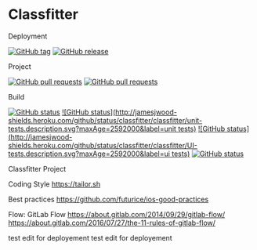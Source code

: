 # Classfitter

Deployment 

[![GitHub tag](http://jamesjwood-shields.heroku.com/github/tag/classfitter/classfitter.svg?maxAge=2592000)]()
[![GitHub release](http://jamesjwood-shields.heroku.com/github/release/classfitter/classfitter.svg?maxAge=2592000)]()

Project

[![GitHub pull requests](http://jamesjwood-shields.heroku.com/github/issues/classfitter/classfitter.svg?maxAge=2592000)]()
[![GitHub pull requests](http://jamesjwood-shields.heroku.com/github/issues-pr/classfitter/classfitter.svg?maxAge=2592000)]()

Build

[![GitHub status](http://jamesjwood-shields.heroku.com/github/status/classfitter/classfitter/build.description.svg?maxAge=2592000&label=build)]()
[![GitHub status](http://jamesjwood-shields.heroku.com/github/status/classfitter/classfitter/unit-tests.description.svg?maxAge=2592000&label=unit tests)]()
[![GitHub status](http://jamesjwood-shields.heroku.com/github/status/classfitter/classfitter/UI-tests.description.svg?maxAge=2592000&label=ui tests)]()
[![GitHub status](http://jamesjwood-shields.heroku.com/github/status/classfitter/classfitter/coverage.description.svg?maxAge=2592000&label=coverage)]()

Classfitter Project

Coding Style
https://tailor.sh

Best practices
https://github.com/futurice/ios-good-practices

Flow: GitLab Flow 
https://about.gitlab.com/2014/09/29/gitlab-flow/
https://about.gitlab.com/2016/07/27/the-11-rules-of-gitlab-flow/

test edit for deployement
test edit for deployement
